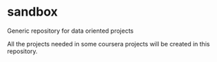 sandbox
=======

Generic repository for data oriented projects

All the projects needed in some coursera projects will be created in this repository.
